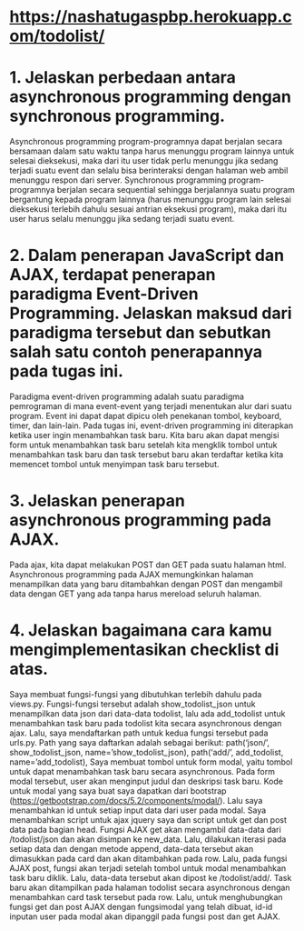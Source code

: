 # https://nashatugaspbp.herokuapp.com/todolist/

# 1. Jelaskan perbedaan antara asynchronous programming dengan synchronous programming.
Asynchronous programming program-programnya dapat berjalan secara bersamaan dalam satu waktu tanpa harus menunggu program lainnya untuk selesai dieksekusi, maka dari itu user tidak perlu menunggu jika sedang terjadi suatu event dan selalu bisa berinteraksi dengan halaman web ambil menunggu respon dari server. 
Synchronous programming program-programnya berjalan secara sequential sehingga berjalannya suatu program bergantung kepada program lainnya (harus menunggu program lain selesai dieksekusi terlebih dahulu sesuai antrian eksekusi program), maka dari itu user harus selalu menunggu jika sedang terjadi suatu event.

# 2. Dalam penerapan JavaScript dan AJAX, terdapat penerapan paradigma Event-Driven Programming. Jelaskan maksud dari paradigma tersebut dan sebutkan salah satu contoh penerapannya pada tugas ini.
Paradigma event-driven programming adalah suatu paradigma pemrograman di mana event-event yang terjadi menentukan alur dari suatu program. Event ini dapat dapat dipicu oleh penekanan tombol, keyboard, timer, dan lain-lain. 
Pada tugas ini, event-driven programming ini diterapkan ketika user ingin menambahkan task baru. Kita baru akan dapat mengisi form untuk menambahkan task baru setelah kita mengklik tombol untuk menambahkan task baru dan task tersebut baru akan terdaftar ketika kita memencet tombol untuk menyimpan task baru tersebut.

# 3. Jelaskan penerapan asynchronous programming pada AJAX.
Pada ajax, kita dapat melakukan POST dan GET pada suatu halaman html. Asynchronous programming pada AJAX memungkinkan halaman menampilkan data yang baru ditambahkan dengan POST dan mengambil data dengan GET yang ada tanpa harus mereload seluruh halaman. 

# 4. Jelaskan bagaimana cara kamu mengimplementasikan checklist di atas.
Saya membuat fungsi-fungsi yang dibutuhkan terlebih dahulu pada views.py. Fungsi-fungsi tersebut adalah show_todolist_json untuk menampilkan data json dari data-data todolist, lalu ada add_todolist untuk menambahkan task baru pada todolist kita secara asynchronous dengan ajax.
Lalu, saya mendaftarkan path untuk kedua fungsi tersebut pada urls.py. Path yang saya daftarkan adalah sebagai berikut:
path(‘json/’, show_todolist_json, name=’show_todolist_json),
path(‘add/’, add_todolist, name=’add_todolist),
Saya membuat tombol untuk form modal, yaitu tombol untuk dapat menambahkan task baru secara asynchronous. Pada form modal tersebut, user akan menginput judul dan deskripsi task baru. Kode untuk modal yang saya buat saya dapatkan dari bootstrap (https://getbootstrap.com/docs/5.2/components/modal/). Lalu saya menambahkan id untuk setiap input data dari user pada modal.
Saya menambahkan script untuk ajax jquery saya dan script untuk get dan post data pada bagian head. Fungsi AJAX get akan mengambil data-data dari /todolist/json dan akan disimpan ke new_data. Lalu, dilakukan iterasi pada setiap data dan dengan metode append, data-data tersebut akan dimasukkan pada card dan akan ditambahkan pada row. 
Lalu, pada fungsi AJAX post, fungsi akan terjadi setelah tombol untuk modal menambahkan task baru diklik. Lalu, data-data tersebut akan dipost ke /todolist/add/. Task baru akan ditampilkan pada halaman todolist secara asynchronous dengan menambahkan card task tersebut pada row. 
Lalu, untuk menghubungkan fungsi get dan post AJAX dengan fungsimodal yang telah dibuat, id-id inputan user pada modal akan dipanggil pada fungsi post dan get AJAX.


